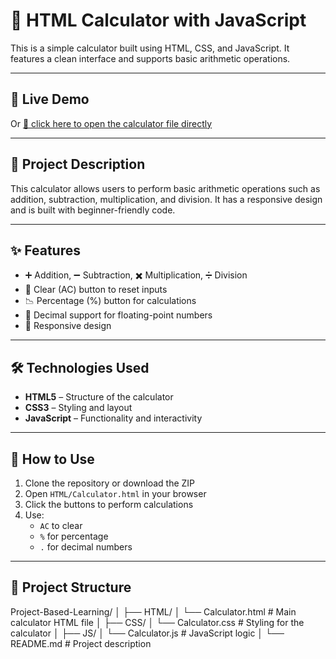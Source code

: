 # 🔢 HTML Calculator with JavaScript

This is a simple calculator built using HTML, CSS, and JavaScript. It features a clean interface and supports basic arithmetic operations.

---

## 🚀 Live Demo

<!-- Uncomment and update the URL below once you enable GitHub Pages -->
<!-- [👉 View Calculator Live](https://your-username.github.io/your-repo-name/) -->

Or [📂 click here to open the calculator file directly](HTML/Calculator.html)

---

## 📝 Project Description

This calculator allows users to perform basic arithmetic operations such as addition, subtraction, multiplication, and division. It has a responsive design and is built with beginner-friendly code.

---

## ✨ Features

- ➕ Addition, ➖ Subtraction, ✖️ Multiplication, ➗ Division
- 🔄 Clear (AC) button to reset inputs
- 📉 Percentage (%) button for calculations
- 🔢 Decimal support for floating-point numbers
- 📱 Responsive design

---

## 🛠️ Technologies Used

- **HTML5** – Structure of the calculator
- **CSS3** – Styling and layout
- **JavaScript** – Functionality and interactivity

---

## 📌 How to Use

1. Clone the repository or download the ZIP
2. Open `HTML/Calculator.html` in your browser
3. Click the buttons to perform calculations
4. Use:
   - `AC` to clear
   - `%` for percentage
   - `.` for decimal numbers

---

## 📁 Project Structure

Project-Based-Learning/
│
├── HTML/
│ └── Calculator.html # Main calculator HTML file
│
├── CSS/
│ └── Calculator.css # Styling for the calculator
│
├── JS/
│ └── Calculator.js # JavaScript logic
│
└── README.md # Project description